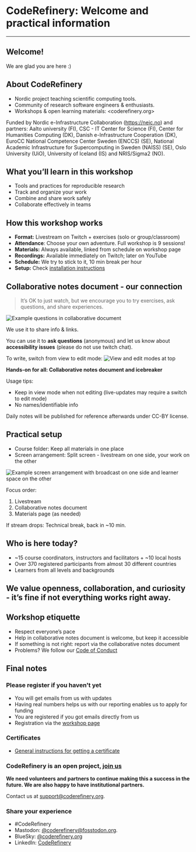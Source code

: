 

# CodeRefinery: Welcome and practical information

---

## Welcome!

We are glad you are here :)

## About CodeRefinery

- Nordic project teaching scientific computing tools.
- Community of research software engineers & enthusiasts.
- Workshops & open learning materials: <coderefinery.org>

Funded by Nordic e-Infrastructure Collaboration (https://neic.no) and partners: Aalto university (FI),
CSC - IT Center for Science (FI), Center for Humanities Computing (DK), 
Danish e-Infrastructure Cooperation (DK),
EuroCC National Competence Center Sweden (ENCCS) (SE), National Academic Infrastructure for Super­computing in Sweden (NAISS) (SE), Oslo University (UiO), University of Iceland (IS) and NRIS/Sigma2 (NO).

## What you’ll learn in this workshop

- Tools and practices for reproducible research
- Track and organize your work
- Combine and share work safely
- Collaborate effectively in teams

## How this workshop works

- **Format:** Livestream on Twitch + exercises (solo or group/classroom)
- **Attendance**: Choose your own adventure. Full workshop is 9 sessions! 
- **Materials:** Always available, linked from schedule on workshop page
- **Recordings:** Available immediately on Twitch; later on YouTube
- **Schedule:** We try to stick to it, 10 min break per hour
- **Setup:** Check [installation instructions](https://coderefinery.github.io/installation/)


## Collaborative notes document - our connection

> It’s OK to just watch, but we encourage you to try exercises, ask questions, and share experiences.

![Example questions in collaborative document](https://coderefinery.github.io/manuals/_images/hackmd--questions2.png)

We use it to share info & links.

You can use it to **ask questions** (anonymous) and let us know about **accessibility issues** (please do not use twitch chat).

To write, switch from view to edit mode:
![View and edit modes at top](https://coderefinery.github.io/manuals/_images/hackmd--controls.png)

**Hands-on for all: Collaborative notes document and icebreaker**

Usage tips:
- Keep in view mode when not editing (live-updates may require a switch to edit mode)
- No names/identifiable info

Daily notes will be published for reference afterwards under CC-BY license.

## Practical setup

- Course folder: Keep all materials in one place
- Screen arrangement: Split screen - livestream on one side, your work on the other

![Example screen arrangement with broadcast on one side and learner
space on the other](https://coderefinery.github.io/manuals/_images/layout--learner-livestream-sidebyside-onebrowser.png)

Focus order:
1. Livestream
2. Collaborative notes document
3. Materials page (as needed)

If stream drops: Technical break, back in ~10 min.

## Who is here today?

- ~15 course coordinators, instructors and facilitators + ~10 local hosts 
- Over 370 registered participants from almost 30 different countries 
- Learners from all levels and backgrounds

## We value openness, collaboration, and curiosity - it’s fine if not everything works right away.

## Workshop etiquette
- Respect everyone’s pace
- Help in collaborative notes document is welcome, but keep it accessible
- If something is not right: report via the collaborative notes document
- Problems? We follow our [Code of Conduct](https://coderefinery.org/about/code-of-conduct/)

## Final notes

### Please register if you haven't yet

- You will get emails from us with updates
- Having real numbers helps us with our reporting enables us to apply for funding
- You are registered if you got emails directly from us
- Registration via the [workshop page](https://coderefinery.github.io/2025-09-09-workshop/)

### Certificates

- [General instructions for getting a certificate](https://coderefinery.github.io/2025-09-09-workshop/certificates/)

### CodeRefinery is an open project, [join us](https://coderefinery.org/join/)

**We need volunteers and partners to continue making this a success in the future.  We are also
happy to have institutional partners.**

Contact us at <support@coderefinery.org>. 

### Share your experience 

- #CodeRefinery
- Mastodon: [@coderefinery@fosstodon.org](https://fosstodon.org/@coderefinery).
- BlueSky: [@coderefinery.org](https://bsky.app/profile/coderefinery.org)
- LinkedIn: [CodeRefinery](https://www.linkedin.com/company/88414793)
